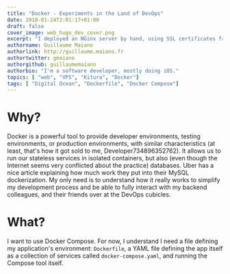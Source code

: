 ```yaml
---
title: "Docker - Experiments in the Land of DevOps"
date: 2018-01-24T2:01:17+01:00
draft: false
cover_image: web_hugo_dev_cover.png
excerpt: "I deployed an NGinx server by hand, using SSL certificates from OpenCert. Now I'm interested in that tool DevOps praise, Docker."
authorname: Guillaume Maiano
authorlink: http://guillaume.maiano.fr
authortwitter: gmaiano
authorgithub: guillaumemaiano 
authorbio: "I'm a software developer, mostly doing iOS."
topics: [ "web", "VPS", "Kitura", "Docker"]
tags: [ "Digital Ocean", "Dockerfile", "Docker Compose"]
---
```


# Why?

Docker is a powerful tool to provide developer environments, testing environments, or production environments, with similar characteristics (at least, that's how it got sold to me, Developer734896352762).
It allows us to run our stateless services in isolated containers, but also (even though the Internet seems very conflicted about the practice) databases. Uber has a nice article explaining how much work they put into their MySQL dockerization.
My only need is to understand how it really works to simplify my development process and be able to fully interact with my backend colleagues, and their friends over at the DevOps cubicles.

# What?

I want to use Docker Compose. For now, I understand I need a file defining my application's environment: `Dockerfile`, a YAML file defining the app itself as a collection of services called `docker-compose.yaml`, and running the Compose tool itself.
